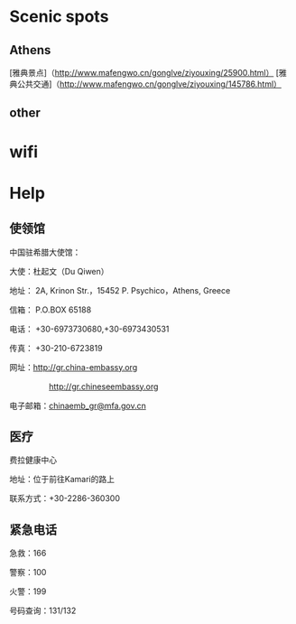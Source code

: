 # Scenic spots
## Athens
[雅典景点]（http://www.mafengwo.cn/gonglve/ziyouxing/25900.html）
[雅典公共交通]（http://www.mafengwo.cn/gonglve/ziyouxing/145786.html）
## other

# wifi

# Help
## 使领馆

中国驻希腊大使馆：

大使：杜起文（Du Qiwen）

地址： 2A, Krinon Str.，15452 P. Psychico，Athens, Greece

信箱： P.O.BOX 65188

电话： +30-6973730680,+30-6973430531

传真： +30-210-6723819

网址：http://gr.china-embassy.org 

　　　　　http://gr.chineseembassy.org 
     
电子邮箱：chinaemb_gr@mfa.gov.cn

## 医疗
费拉健康中心

地址：位于前往Kamari的路上

联系方式：+30-2286-360300

## 紧急电话
急救：166

警察：100

火警：199

号码查询：131/132
